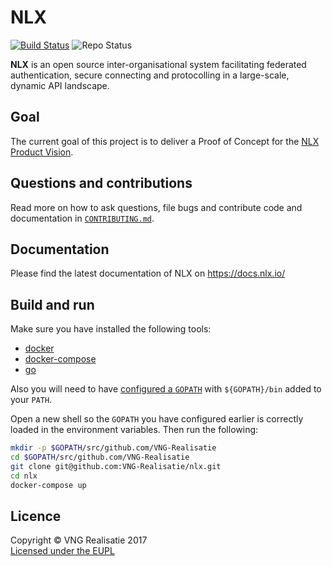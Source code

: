 NLX
===
[![Build Status](https://jenkins.nlx.io/job/nlx/badge/icon?style=plastic)](https://jenkins.nlx.io/job/nlx/) ![Repo Status](https://img.shields.io/badge/status-concept-lightgrey.svg?style=plastic)

**NLX** is an open source inter-organisational system facilitating federated authentication, secure connecting and protocolling in a large-scale, dynamic API landscape.

## Goal

The current goal of this project is to deliver a Proof of Concept for the [NLX Product Vision](./docs/content/functional/product-vision.md).

## Questions and contributions

Read more on how to ask questions, file bugs and contribute code and documentation in [`CONTRIBUTING.md`](CONTRIBUTING.md).

## Documentation

Please find the latest documentation of NLX on https://docs.nlx.io/

## Build and run

Make sure you have installed the following tools:

- [docker](https://docs.docker.com/)
- [docker-compose](https://docs.docker.com/compose/)
- [go](https://golang.org/doc/install)

Also you will need to have [configured a `GOPATH`](https://github.com/golang/go/wiki/SettingGOPATH) with `${GOPATH}/bin` added to your `PATH`.

Open a new shell so the `GOPATH` you have configured earlier is correctly loaded in the environment variables. Then run the following:

```bash
mkdir -p $GOPATH/src/github.com/VNG-Realisatie
cd $GOPATH/src/github.com/VNG-Realisatie
git clone git@github.com:VNG-Realisatie/nlx.git
cd nlx
docker-compose up
```

## Licence

Copyright © VNG Realisatie 2017  
[Licensed under the EUPL](LICENCE.md)
